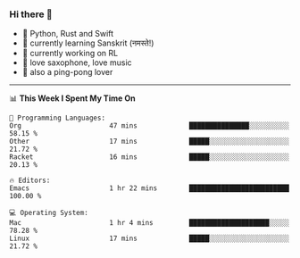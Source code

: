 ### Hi there 👋

- 📙 Python, Rust and Swift
- 🌱 currently learning Sanskrit (नमस्ते!)
- 🔭 currently working on RL
- 🎷 love saxophone, love music
- 🏓 also a ping-pong lover

<!--
**ZiqinGong/ZiqinGong** is a ✨ _special_ ✨ repository because its `README.md` (this file) appears on your GitHub profile.

Here are some ideas to get you started:

- 🔭 I’m currently working on ...
- 🌱 I’m currently learning ...
- 👯 I’m looking to collaborate on ...
- 🤔 I’m looking for help with ...
- 💬 Ask me about ...
- 📫 gongzq0301@sjtu.edu.cn
- 😄 Pronouns: ...
- ⚡ Fun fact: ...
-->

---

<!--START_SECTION:waka-->
📊 **This Week I Spent My Time On** 

```text
💬 Programming Languages: 
Org                      47 mins             ███████████████░░░░░░░░░░   58.15 % 
Other                    17 mins             █████░░░░░░░░░░░░░░░░░░░░   21.72 % 
Racket                   16 mins             █████░░░░░░░░░░░░░░░░░░░░   20.13 % 

🔥 Editors: 
Emacs                    1 hr 22 mins        █████████████████████████   100.00 % 

💻 Operating System: 
Mac                      1 hr 4 mins         ████████████████████░░░░░   78.28 % 
Linux                    17 mins             █████░░░░░░░░░░░░░░░░░░░░   21.72 % 
```


<!--END_SECTION:waka-->

